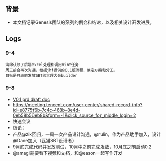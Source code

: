 ## 背景
+ 本文档记录Genesis团队的系列的例会和结论，以及相关设计开发进展。

## Logs
### 9-4
```
海绵认领了后端excel处理和调用mint任务
周三前会再次沟通，根据jhf提供的0.1版流程，确定方案和分工。
目标是月底前发放SBT给大理大会builder
```
### 9-8
+ [V0.1 prd draft doc](docs/v0.1-draft.md)
+ https://meeting.tencent.com/user-center/shared-record-info?id=e8775f6b-7c4c-468b-8e4d-0eb58b56eb8b&form=-1&click_source_for_middle_login=2
+ 快速会议
+ 结论：
+ 产品@zik回归，一周一次产品设计沟通，@rulin，作为产品助手加入，设计@Dane加入（瓦猫SBT设计者）
+ 9月底完成代码并发放测试，10月中之前完成发放，10月底之前启动0.2
+ @amagi需要看下视频和文档，和@eason一起写作开发
